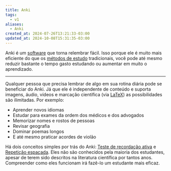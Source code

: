 ```yaml
---
title: Anki
tags:
  - v1
aliases:
  - Anki
created_at: 2024-07-26T13:21:33-03:00
updated_at: 2024-10-08T15:31:35-03:00
---
```


Anki é um [software](Software.md) que torna relembrar fácil. Isso porque ele é muito mais eficiente do que os [métodos de estudo](../../../../atomos/2024/07/08/Metodos_de_estudo.md) tradicionais, você pode até mesmo reduzir bastante o tempo gasto estudando ou aumentar em muito o aprendizado.

---

Qualquer pessoa que precisa lembrar de algo em sua rotina diária pode se beneficiar do Anki. Já que ele é independente de conteúdo e suporta imagens, áudio, vídeos e marcação científica (via [LaTeX](../../../../atomos/2024/07/08/LaTeX.md)) as possibilidades são ilimitadas. Por exemplo:

- Aprender novos idiomas
- Estudar para exames da ordem dos médicos e dos advogados
- Memorizar nomes e rostos de pessoas
- Revisar geografia
- Dominar poemas longos
- E até mesmo praticar acordes de violão

Há dois conceitos simples por trás do Anki: [Teste de recordação ativa](../../../../atomos/2024/07/26/Teste_de_recordacao_ativa.md) e [Repetição espaçada](../../../../atomos/2024/07/08/Repeticao_espacada.md). Eles não são conhecidos pela maioria dos estudantes, apesar de terem sido descritos na literatura científica por tantos anos. Compreender como eles funcionam irá fazê-lo um estudante mais eficaz.